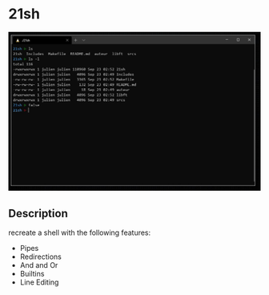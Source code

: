 # 21sh

<img src="https://github.com/juhallyn/21sh/blob/master/demo.jpg?raw=true" alt="21sh" width="600"/>

## Description

recreate a shell with the following features:
- Pipes
- Redirections
- And and Or
- Builtins
- Line Editing
